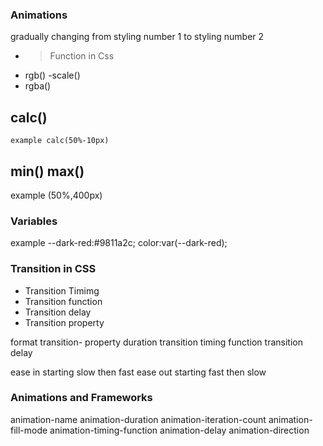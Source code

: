 ### Animations
gradually changing from styling number 1 to styling number 2
- > Function in Css 
- rgb()
 -scale()
 - rgba()

 ## calc()
    example calc(50%-10px)

## min() max()
 example (50%,400px)

### Variables
example
--dark-red:#9811a2c;
color:var(--dark-red);

### Transition in CSS
- Transition Timimg 
- Transition function
- Transition delay
- Transition property

format
transition- property duration transition timing function transition delay  

ease in    starting slow then fast
ease out   starting fast then slow


### Animations and Frameworks
animation-name 
    animation-duration
    animation-iteration-count
    animation-fill-mode
    animation-timing-function
    animation-delay
    animation-direction